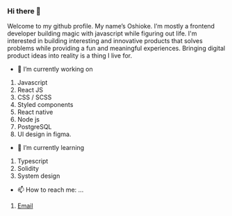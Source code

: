 ### Hi there 👋
Welcome to my github profile. My name’s Oshioke. I’m mostly a frontend developer building magic with javascript while figuring out life. I'm interested in building interesting and innovative products that solves problems while providing a fun and meaningful experiences. Bringing digital product ideas into reality is a thing I live for.

- 🔭 I’m currently working on
1. Javascript 
2. React JS
3. CSS / SCSS
4. Styled components
5. React native
6. Node js
7. PostgreSQL
8. UI design in figma. 

- 🌱 I’m currently learning
1. Typescript
2. Solidity
3. System design

- 📫 How to reach me: ...
1. <a href = "mailto:danieloshos3@gmail.com">Email</a>

